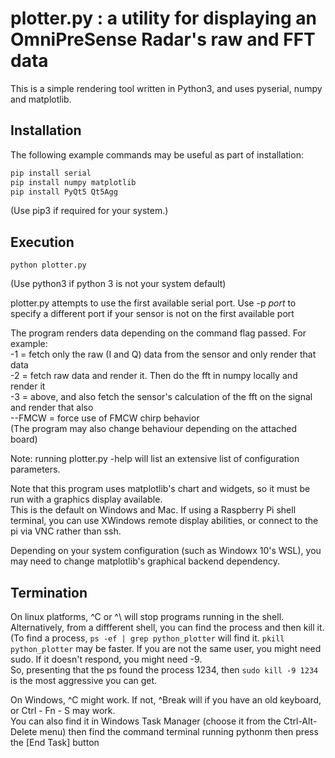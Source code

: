 # plotter.py : a utility for displaying an OmniPreSense Radar's raw and FFT data

This is a simple rendering tool written in Python3, and uses pyserial, numpy and matplotlib.  

## Installation
The following example commands may be useful as part of installation: 
```sh
pip install serial  
pip install numpy matplotlib
pip install PyQt5 Qt5Agg
```
(Use pip3 if required for your system.)

## Execution
```
python plotter.py 
```
(Use python3 if python 3 is not your system default)

plotter.py attempts to use the first available serial port.  Use -p _port_ to 
specify a different port if your sensor is not on the first available port

The program renders data depending on the command flag passed.  For example:  
-1 = fetch only the raw (I and Q) data from the sensor and only render that data  
-2 = fetch raw data and render it.  Then do the fft in numpy locally and render it   
-3 = above, and also fetch the sensor's calculation of the fft on the signal and render that also  
--FMCW = force use of FMCW chirp behavior  
(The program may also change behaviour depending on the attached board)

Note: running plotter.py -help will list an extensive list of configuration parameters.  

Note that this program uses matplotlib's chart and widgets, so it must be run with a graphics display available.  
This is the default on Windows and Mac.  If using a Raspberry Pi shell terminal, you can use XWindows remote display abilities, 
or connect to the pi via VNC rather than ssh. 

Depending on your system configuration (such as Windowx 10's WSL), you may need to change matplotlib's graphical backend dependency.

## Termination

On linux platforms, ^C or ^\ will stop programs running in the shell.  
Alternatively, from a diffferent shell, you can find the process and then kill it.
(To find a process, ```ps -ef | grep python_plotter``` will find it.
```pkill python_plotter```  may be faster.
If you are not the same user, you might need sudo.  If it doesn't respond, you might need -9.  
So, presenting that the ps found the process 1234, then ```sudo kill -9 1234``` is the most aggressive you can get.   

On Windows, ^C might work.  If not, ^Break will if you have an old keyboard, or Ctrl - Fn - S  may work.  
You can also find it in Windows Task Manager (choose it from the Ctrl-Alt-Delete menu) then find the command terminal running pythonm then press the [End Task] button
